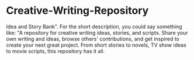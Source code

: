 # Creative-Writing-Repository
Idea and Story Bank". For the short description, you could say something like: "A repository for creative writing ideas, stories, and scripts. Share your own writing and ideas, browse others' contributions, and get inspired to create your next great project. From short stories to novels, TV show ideas to movie scripts, this repository has it all.
